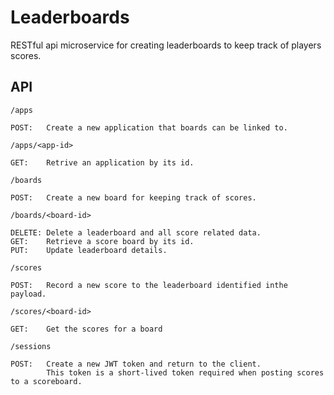 Leaderboards
============

RESTful api microservice for creating leaderboards to keep track of players scores.

API
---
```/apps```

    POST:   Create a new application that boards can be linked to.
    
```/apps/<app-id>```

    GET:    Retrive an application by its id.

```/boards```

    POST:   Create a new board for keeping track of scores.


```/boards/<board-id>```

    DELETE: Delete a leaderboard and all score related data.
    GET:    Retrieve a score board by its id.
    PUT:    Update leaderboard details.
    
```/scores```

    POST:   Record a new score to the leaderboard identified inthe payload.

```/scores/<board-id>```

    GET:    Get the scores for a board

```/sessions```

    POST:   Create a new JWT token and return to the client.
            This token is a short-lived token required when posting scores to a scoreboard.
